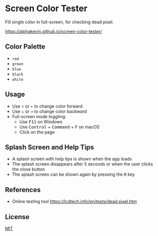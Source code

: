 # Screen Color Tester

Fill single color in full-screen, for checking dead pixel.

https://alphakevin.github.io/screen-color-tester/

## Color Palette

- `red`
- `green`
- `blue`
- `black`
- `white`

## Usage

- Use <kbd>↑</kbd> or <kbd>←</kbd> to change color forward
- Use <kbd>↓</kbd> or <kbd>→</kbd> to change color backward
- Full-screen mode toggling:
  - Use <kbd>F11</kbd> on Windows
  - Use <kbd>Control</kbd> + <kbd>Command</kbd> + <kbd>F</kbd> on macOS
  - Click on the page

## Splash Screen and Help Tips

- A splash screen with help tips is shown when the app loads
- The splash screen disappears after 5 seconds or when the user clicks the close button
- The splash screen can be shown again by pressing the <kbd>H</kbd> key

## References

- Online testing tool https://lcdtech.info/en/tests/dead.pixel.htm

## License

[MIT](./LICENSE)
